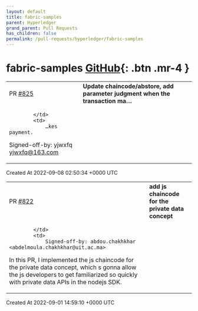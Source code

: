 ```yaml
---
layout: default
title: fabric-samples
parent: Hyperledger
grand_parent: Pull Requests
has_children: false
permalink: /pull-requests/hyperledger/fabric-samples
---
```


# fabric-samples <span class="fs-3 right-align">[GitHub](https://github.com/hyperledger/fabric-samples){: .btn .mr-4 }</span>


<div>
    <table>
        <tr>
            <td>
                PR <a href="https://github.com/hyperledger/fabric-samples/pull/825" class=".btn">#825</a>
            </td>
            <td>
                <b>
                    Update chaincode/abstore, add parameter judgment when the transaction ma…
                </b>
            </td>
        </tr>
        <tr>
            <td>
                
            </td>
            <td>
                …kes payment.

Signed-off-by: yjwxfq <yjwxfq@163.com>
            </td>
        </tr>
    </table>
    <div class="right-align">
        Created At 2022-09-08 02:50:34 +0000 UTC
    </div>
</div>

<div>
    <table>
        <tr>
            <td>
                PR <a href="https://github.com/hyperledger/fabric-samples/pull/822" class=".btn">#822</a>
            </td>
            <td>
                <b>
                    add js chaincode for the private data concept
                </b>
            </td>
        </tr>
        <tr>
            <td>
                
            </td>
            <td>
                Signed-off-by: abdou.chakhkhar <abdelmoula.chakhkhar@uit.ac.ma>

In this PR, I implemented the js chaincode for the private data concept, which s gonna allow the js developers to get familiarized so quickly with private data APIs in the nodejs SDK.
            </td>
        </tr>
    </table>
    <div class="right-align">
        Created At 2022-09-01 14:59:10 +0000 UTC
    </div>
</div>

